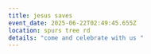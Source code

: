 ```yaml
---
title: jesus saves
event_date: 2025-06-22T02:49:45.655Z
location: spurs tree rd
details: "come and celebrate with us "
---
```

